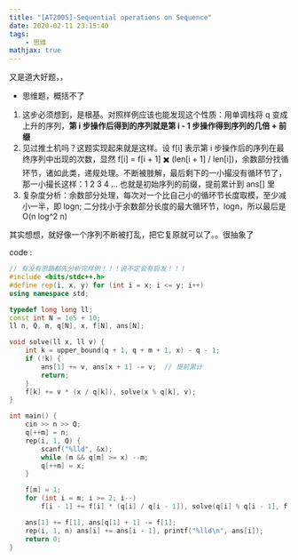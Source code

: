 ```yaml
---
title: "[AT2005]-Sequential operations on Sequence"
date: 2020-02-11 23:15:40
tags: 
    - 思维
mathjax: true 
---
```


又是道大好题，，

* 思维题，概括不了

1. 这步必须想到，是根基。对照样例应该也能发现这个性质：用单调栈将 q 变成上升的序列，**第 i 步操作后得到的序列就是第 i - 1 步操作得到序列的几倍 + 前缀**
2. 见过推土机吗？这题实现起来就是这样。设 f[i] 表示第 i 步操作后的序列在最终序列中出现的次数，显然 f[i] = f[i + 1] ✖️ (len[i + 1] / len[i])，余数部分找循环节，诸如此类，递规处理。不断被肢解，最后剩下的一小撮没有循环节了，那一小撮长这样：1 2 3 4 ... 也就是初始序列的前缀，提前累计到 ans[] 里
3. 复杂度分析：余数部分处理，每次对一个比自己小的循环节长度取模，至少减小一半，即 logn; 二分找小于余数部分长度的最大循环节，logn，所以最后是 O(n log^2 n)

其实想想，就好像一个序列不断被打乱，把它复原就可以了。。很抽象了

code :
``` c++
// 有没有思路都先分析完样例！！！说不定会有启发！！！
#include <bits/stdc++.h>
#define rep(i, x, y) for (int i = x; i <= y; i++)
using namespace std;

typedef long long ll;
const int N = 1e5 + 10;
ll n, Q, m, q[N], x, f[N], ans[N];

void solve(ll x, ll v) {
    int k = upper_bound(q + 1, q + m + 1, x) - q - 1;
    if (!k) {
        ans[1] += v, ans[x + 1] -= v;  // 提前累计
        return;
    }
    f[k] += v * (x / q[k]), solve(x % q[k], v);
}

int main() {
    cin >> n >> Q;
    q[++m] = n;
    rep(i, 1, Q) {
        scanf("%lld", &x);
        while (m && q[m] >= x) --m;
        q[++m] = x;
    }

    f[m] = 1;
    for (int i = m; i >= 2; i--)
        f[i - 1] += f[i] * (q[i] / q[i - 1]), solve(q[i] % q[i - 1], f[i]);

    ans[1] += f[1], ans[q[1] + 1] -= f[1];
    rep(i, 1, n) ans[i] += ans[i - 1], printf("%lld\n", ans[i]);
    return 0;
}
```
